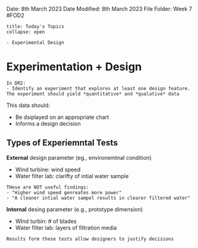 Date: 8th March 2023
Date Modified: 8th March 2023
File Folder: Week 7
#FOD2  

```ad-abstract
title: Today's Topics
collapse: open

- Experimental Design
```

# Experimentation + Design

```ad-note
In DR2:
- Identify an experiment that explores at least one design feature. The experiment should yield *quantitative* and *qualative* data
```

This data should:
- Be dsiplayed on an appropriate chart
- Informs a design decision

## Types of Experiemntal Tests

**External** design parameter (eg., environemtnal condition)
- Wind turbine: wind speed
- Water filter lab: clarifty of intial water sample

```ad-warning
THese are NOT useful findings:
- "Higher wind speed genreates more power"
- "A cleaner intial water sampel results in clearer filtered water"
```

**Internal** desing parameter (e.g., prototype dimension)
- WInd turbin: # of blades
- Water filter lab: layers of filtration media

```ad-note
Results form these tests allow designers to justify decisions
```






